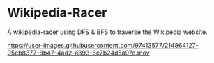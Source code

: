 # Wikipedia-Racer
A wikipedia-racer using DFS &amp; BFS to traverse the Wikipedia website.

https://user-images.githubusercontent.com/97413577/214864127-95eb8377-8b47-4ad2-a893-6e7b24d5a97e.mov

